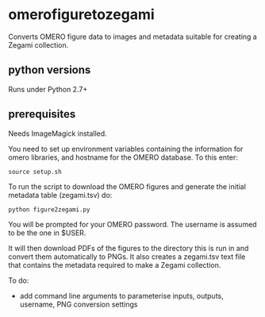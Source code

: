 # omerofiguretozegami
Converts OMERO figure data to images and metadata suitable for creating a Zegami collection. 

## python versions
Runs under Python 2.7+

## prerequisites
Needs ImageMagick installed.

You need to set up environment variables containing the information for omero libraries, and hostname for the OMERO database. To this enter:
```
source setup.sh 
```

To run the script to download the OMERO figures and generate the initial metadata table (zegami.tsv) do:

`python figure2zegami.py`

You will be prompted for your OMERO password. The username is assumed to be the one in $USER.

It will then download PDFs of the figures to the directory this is run in and convert them automatically to PNGs. It also creates a zegami.tsv text file that contains the metadata required to make a Zegami collection.

To do:

- add command line arguments to parameterise inputs, outputs, username, PNG conversion settings
